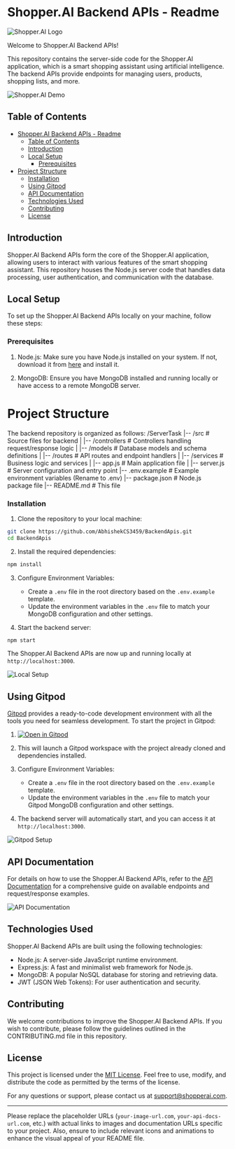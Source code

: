 # Shopper.AI Backend APIs - Readme

![Shopper.AI Logo](https://your-image-url.com/shopper_ai_logo.png)

Welcome to Shopper.AI Backend APIs!

This repository contains the server-side code for the Shopper.AI application, which is a smart shopping assistant using artificial intelligence. The backend APIs provide endpoints for managing users, products, shopping lists, and more.

![Shopper.AI Demo](https://your-image-url.com/shopper_ai_demo.gif)

## Table of Contents

- [Shopper.AI Backend APIs - Readme](#shopperai-backend-apis---readme)
  - [Table of Contents](#table-of-contents)
  - [Introduction](#introduction)
  - [Local Setup](#local-setup)
    - [Prerequisites](#prerequisites)
- [Project Structure](#project-structure)
    - [Installation](#installation)
  - [Using Gitpod](#using-gitpod)
  - [API Documentation](#api-documentation)
  - [Technologies Used](#technologies-used)
  - [Contributing](#contributing)
  - [License](#license)

## Introduction

Shopper.AI Backend APIs form the core of the Shopper.AI application, allowing users to interact with various features of the smart shopping assistant. This repository houses the Node.js server code that handles data processing, user authentication, and communication with the database.

## Local Setup

To set up the Shopper.AI Backend APIs locally on your machine, follow these steps:

### Prerequisites

1. Node.js: Make sure you have Node.js installed on your system. If not, download it from [here](https://nodejs.org/) and install it.

2. MongoDB: Ensure you have MongoDB installed and running locally or have access to a remote MongoDB server.
# Project Structure
The backend repository is organized as follows:
/ServerTask
  |-- /src                  # Source files for backend
  |     |-- /controllers    # Controllers handling request/response logic
  |     |-- /models         # Database models and schema definitions
  |     |-- /routes         # API routes and endpoint handlers
  |     |-- /services       # Business logic and services
  |     |-- app.js          # Main application file
  |     |-- server.js       # Server configuration and entry point
  |-- .env.example          # Example environment variables (Rename to .env)
  |-- package.json          # Node.js package file
  |-- README.md             # This file

### Installation

1. Clone the repository to your local machine:

```bash
git clone https://github.com/AbhishekCS3459/BackendApis.git
cd BackendApis
```

2. Install the required dependencies:

```bash
npm install
```

3. Configure Environment Variables:

   - Create a `.env` file in the root directory based on the `.env.example` template.
   - Update the environment variables in the `.env` file to match your MongoDB configuration and other settings.

4. Start the backend server:

```bash
npm start
```

The Shopper.AI Backend APIs are now up and running locally at `http://localhost:3000`.

![Local Setup](https://your-image-url.com/shopper_ai_local_setup.gif)

## Using Gitpod

[Gitpod](https://www.gitpod.io/) provides a ready-to-code development environment with all the tools you need for seamless development. To start the project in Gitpod:

1.  [![Open in Gitpod](https://gitpod.io/button/open-in-gitpod.svg)](https://gitpod.io/#https://github.com/AbhishekCS3459/BackendApis)

2. This will launch a Gitpod workspace with the project already cloned and dependencies installed.

3. Configure Environment Variables:

   - Create a `.env` file in the root directory based on the `.env.example` template.
   - Update the environment variables in the `.env` file to match your Gitpod MongoDB configuration and other settings.

4. The backend server will automatically start, and you can access it at `http://localhost:3000`.

![Gitpod Setup](https://your-image-url.com/shopper_ai_gitpod_setup.gif)

## API Documentation

For details on how to use the Shopper.AI Backend APIs, refer to the [API Documentation](https://your-api-docs-url.com) for a comprehensive guide on available endpoints and request/response examples.

![API Documentation](https://your-image-url.com/shopper_ai_api_docs.png)

## Technologies Used

Shopper.AI Backend APIs are built using the following technologies:

- Node.js: A server-side JavaScript runtime environment.
- Express.js: A fast and minimalist web framework for Node.js.
- MongoDB: A popular NoSQL database for storing and retrieving data.
- JWT (JSON Web Tokens): For user authentication and security.

## Contributing

We welcome contributions to improve the Shopper.AI Backend APIs. If you wish to contribute, please follow the guidelines outlined in the CONTRIBUTING.md file in this repository.

## License

This project is licensed under the [MIT License](LICENSE.md). Feel free to use, modify, and distribute the code as permitted by the terms of the license.

For any questions or support, please contact us at support@shopperai.com.

---

Please replace the placeholder URLs (`your-image-url.com`, `your-api-docs-url.com`, etc.) with actual links to images and documentation URLs specific to your project. Also, ensure to include relevant icons and animations to enhance the visual appeal of your README file.